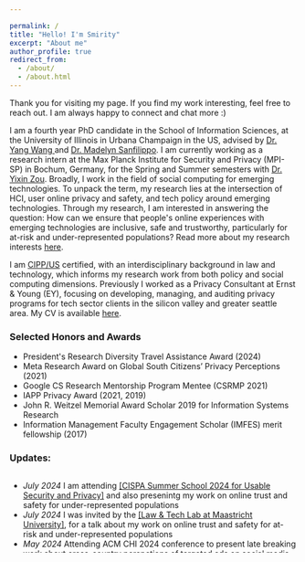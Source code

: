 ```yaml
---

permalink: /
title: "Hello! I'm Smirity"
excerpt: "About me"
author_profile: true
redirect_from: 
  - /about/
  - /about.html
---
```

 Thank you for visiting my page. If you find my work interesting, feel free to reach out. I am always happy to connect and chat more :)  
 
 I am a fourth year PhD candidate in the School of Information Sciences, at the University of Illinois in Urbana Champaign in the US, advised by <a  href="http://yangwang.ischool.illinois.edu/">Dr. Yang Wang </a> and <a href="https://madelynsanfilippo.com/">Dr. Madelyn Sanfilippo</a>. I am currently working as a research intern at the Max Planck Institute for Security and Privacy (MPI-SP) in Bochum, Germany, for the Spring and Summer semesters with <a href="https://yixinzou.github.io">Dr. Yixin Zou</a>.
Broadly, I work in the field of social computing for emerging technologies. To unpack the term, my research lies at the intersection of HCI, user online privacy and safety, and tech policy around emerging technologies. Through my research, I am interested in answering the question: How can we ensure that people's online experiences with emerging technologies are inclusive, safe and trustworthy, particularly for at-risk and under-represented populations? Read more about my research interests <a href="https://smiritykaushik.github.io/markdown/"> here</a>.

I am <a href="https://iapp.org/l/cippus-study-guide-request-google/?gad_source=1&gclid=CjwKCAjwm_SzBhAsEiwAXE2Cv2mm2stbA7AmGfj3JZMNU5QvLp9L7K_I0-nrMQYvopH8rWNDZqHdRhoCv5sQAvD_BwE">CIPP/US</a> certified, with an interdisciplinary background in law and technology, which informs my research work from both policy and social computing dimensions. Previously I worked as a Privacy Consultant at Ernst & Young (EY), focusing on developing, managing, and auditing privacy programs for tech sector clients in the silicon valley and greater seattle area. My CV is available [here](/files/CV_SK.pdf).

### Selected Honors and Awards
* President's Research Diversity Travel Assistance Award (2024)
* Meta Research Award on Global South Citizens’ Privacy Perceptions (2021)
* Google CS Research Mentorship Program Mentee (CSRMP 2021)
* IAPP Privacy Award (2021, 2019) 
* John R. Weitzel Memorial Award Scholar 2019 for Information Systems Research
* Information Management Faculty Engagement Scholar (IMFES) merit fellowship (2017)

### Updates:
<div style="height: 10em; overflow-y: scroll;">
  <ul>
    <li> <i>July 2024</i> I am attending <a href="https://cispa.de/summer-school-usable">[CISPA Summer School 2024 for Usable Security and Privacy]</a> and also presenintg my work on online trust and safety for under-represented populations </li>
    <li> <i>July 2024</i> I was invited by the <a href="https://www.linkedin.com/feed/update/urn:li:activity:7212005685117513730/">[Law & Tech Lab at Maastricht University]</a>, for a talk about my work on online trust and safety for at-risk and under-represented populations</li>
    <li> <i>May 2024</i> Attending ACM CHI 2024 conference to present late breaking work about cross-country percpetions of targeted ads on social media <a href="https://dl.acm.org/doi/10.1145/3613905.3650780">[Paper link]</a> </li>
    <li> <i>Apr 2024</i> Recieved President's Diversity Travel Assistance award to attend the ACM CHI 2024 conference </li>
    <li> <i>Apr 2024</i> Recieved Gary Marsden Travel award to attend the ACM CHI 2024 conference </li>
    <li> <i>Jan 2024</i> Re-visiting Max Planck Institute for Security and Privacy (MPI-SP) in Bochum to continue working with <a href="https://yixinzou.github.io">Dr. Yixin Zou</a> </li>
    <li> <i>Dec 2023</i> Successfully defend dissertation proposal on <a href="https://uofi.app.box.com/s/8rjr86yfsm4zlb2rs9pi46dejgaz6qp8"> "Exploring online privacy, safety, and trust perceptions of at-risk users towards targeted and deceptive ads on social media platforms." </a></li>
    <li> <i>Sep 2023</i> Virtually attending <a href="https://ghc.anitab.org">Grace Hopper Conference, 2023</a></li>
    <li><i>Sep 2023</i> Received NSF PrivaCI Fellow grant award to attend <a href="https://privaci.info/symposium/2023/cfp.html">2023 PrivaCI Symposium</a> held at York University in Toronto</li>  
    <li><i>Aug 2023</i> Finished 3-month summer internship at Max Planck Institute for Security and Privacy (MPI-SP) with <a href="https://yixinzou.github.io">Dr. Yixin Zou</a></li>
    <li><i>Aug 2023</i> Presenting two papers at the Nineteenth Symposium on Usable Privacy and Security <a href="https://www.usenix.org/conference/soups2023/technical-sessions">(SOUPS 2023)</a></li>
    <li><i>July 2023</i> Attended my first PETS conference in person at Lausanne, Switzerland </li>
    <li> <i>May 2023</i> Started summer research internship at Max Planck Institute for Security and Privacy (MPI-SP) with Dr. Yixin Zou</li>
  </ul>
</div>

  


